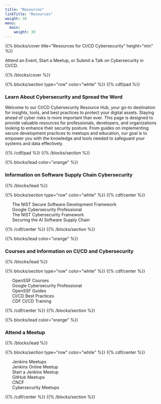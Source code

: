 ```yaml
---
title: "Resources"
linkTitle: "Resources"
weight: 30
menu:
  main:
    weight: 30
---
```


{{% blocks/cover title="Resources for CI/CD Cybersecurity" height="min"  %}}

Attend an Event, Start a Meetup, or Submit a Talk on Cybersecurity in CI/CD.

{{% /blocks/cover %}}

{{% blocks/section type="row" color="white" %}}
{{% cdf/pad %}}
### Learn About Cybersecurity and Spread the Word

Welcome to our CI/CD Cybersecurity Resource Hub, your go-to destination for insights, tools, and best practices to protect your digital assets. Staying ahead of cyber risks is more important than ever. This page is designed to provide valuable resources for professionals, developers, and organizations looking to enhance their security posture. From guides on implementing secure development practices to meetups and education, our goal is to empower you with the knowledge and tools needed to safeguard your systems and data effectively.


{{% /cdf/pad %}}
{{% /blocks/section %}}


{{% blocks/lead color="orange" %}}

### Information on Software Supply Chain Cybersecurity
{{% /blocks/lead %}}

{{% blocks/section type="row" color="white" %}}
{{% cdf/center %}}

[//]: # (- [The NIST Secure Software Development Framework]&#40;https://www.cisa.gov/resources-tools/resources/nist-sp-800-218-secure-software-development-framework-v11-recommendations-mitigating-risk-software&#41;)

[//]: # (- [Google Cybersecurity Professional]&#40;https://www.ibm.com/reports/threat-intelligence&#41;)

[//]: # (- [The NIST Cybersecurity Framework]&#40;https://www.nist.gov/cyberframework&#41;)

[//]: # (- [Securing the AI Software Supply Chain]&#40;https://research.google/pubs/securing-the-ai-software-supply-chain/&#41;)

<ul style="list-style: none;">
    <li><a style="text-decoration: none" href="https://www.cisa.gov/resources-tools/resources/nist-sp-800-218-secure-software-development-framework-v11-recommendations-mitigating-risk-software">The NIST Secure Software Development Framework</a></li>
    <li><a style="text-decoration: none" href="https://www.ibm.com/reports/threat-intelligence">Google Cybersecurity Professional</a></li>
    <li><a style="text-decoration: none" href="https://www.nist.gov/cyberframework">The NIST Cybersecurity Framework</a></li>
    <li><a style="text-decoration: none" href="https://research.google/pubs/securing-the-ai-software-supply-chain/">Securing the AI Software Supply Chain</a></li>
</ul>

{{% /cdf/center %}}
{{% /blocks/section %}}


{{% blocks/lead color="orange" %}}

### Courses and Information on CI/CD and Cybersecurity
{{% /blocks/lead %}}

{{% blocks/section type="row" color="white" %}}
{{% cdf/center %}}

[//]: # (- [OpenSSF Courses]&#40;https://openssf.org/training/&#41;)

[//]: # (- [Google Cybersecurity Professional]&#40;https://www.coursera.org/google-certificates/cybersecurity-certificate?utm_source=google&utm_medium=institutions&utm_campaign=sou--google__med--organicsearch__cam--gwgsite__con--null__ter--null&#41;)

[//]: # (- [OpenSSF Guides]&#40;https://openssf.org/resources/guides/&#41;)

[//]: # (- [CI/CD Best Practices]&#40;https://bestpractices.cd.foundation/&#41;)

[//]: # (- [CDF CI/CD Training]&#40;https://cd.foundation/training/&#41;)

<ul style="list-style: none;">
    <li><a style="text-decoration: none" href="https://openssf.org/training/">OpenSSF Courses</a></li>
    <li><a style="text-decoration: none" href="https://www.coursera.org/google-certificates/cybersecurity-certificate?utm_source=google&utm_medium=institutions&utm_campaign=sou--google__med--organicsearch__cam--gwgsite__con--null__ter--null">Google Cybersecurity Professional</a></li>
    <li><a style="text-decoration: none" href="https://openssf.org/resources/guides/">OpenSSF Guides</a></li>
    <li><a style="text-decoration: none" href="https://bestpractices.cd.foundation/">CI/CD Best Practices</a></li>
    <li><a style="text-decoration: none" href="https://cd.foundation/training/">CDF CI/CD Training</a></li>
</ul>

{{% /cdf/center %}}
{{% /blocks/section %}}

{{% blocks/lead color="orange" %}}

### Attend a Meetup
{{% /blocks/lead %}}


{{% blocks/section type="row" color="white" %}}
{{% cdf/center %}}

[//]: # (- [Jenkins Meetups]&#40;https://www.meetup.com/topics/jenkins/&#41;)

[//]: # (- [Jenkins Online Meetup]&#40;https://www.meetup.com/Jenkins-online-meetup/&#41;)

[//]: # (- [Start a Jenkins Meetup]&#40;https://www.jenkins.io/projects/jam/&#41;)

[//]: # (- [GitHub Meetups]&#40;https://www.meetup.com/topics/github/&#41;)

[//]: # (- [CNCF]&#40;https://www.cncf.io/blog/2019/07/18/cncf-meetups-are-now-happening-in-more-than-200-locations/&#41;)

[//]: # (- [Cybersecurity Meetups]&#40;https://www.meetup.com/topics/cybersecurity/&#41;)

<ul style="list-style: none;">
    <li><a style="text-decoration: none" href="https://www.meetup.com/topics/jenkins/">Jenkins Meetups</a></li>
    <li><a style="text-decoration: none" href="https://www.meetup.com/Jenkins-online-meetup/">Jenkins Online Meetup</a></li>
    <li><a style="text-decoration: none" href="https://www.jenkins.io/projects/jam/">Start a Jenkins Meetup</a></li>
    <li><a style="text-decoration: none" href="https://www.meetup.com/topics/github/">GitHub Meetups</a></li>
    <li><a style="text-decoration: none" href="https://www.cncf.io/blog/2019/07/18/cncf-meetups-are-now-happening-in-more-than-200-locations/">CNCF</a></li>
    <li><a style="text-decoration: none" href="https://www.meetup.com/topics/cybersecurity/">Cybersecurity Meetups</a></li>
</ul>

{{% /cdf/center %}}
{{% /blocks/section %}}
